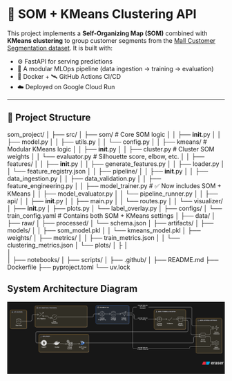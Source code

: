 # 🧠 SOM + KMeans Clustering API

This project implements a **Self-Organizing Map (SOM)** combined with **KMeans clustering** to group customer segments from the [Mall Customer Segmentation dataset](https://www.kaggle.com/datasets/vjchoudhary7/customer-segmentation-tutorial). It is built with:

- ⚙️ FastAPI for serving predictions
- 🧪 A modular MLOps pipeline (data ingestion → training → evaluation)
- 🐳 Docker + 🛰️ GitHub Actions CI/CD
- ☁️ Deployed on Google Cloud Run

---

## 📁 Project Structure

som_project/
│
├── src/
│   ├── som/                            # Core SOM logic
│   │   ├── __init__.py
│   │   ├── model.py
│   │   ├── utils.py
│   │   └── config.py
│
│   ├── kmeans/                         # Modular KMeans logic
│   │   ├── __init__.py
│   │   ├── cluster.py                  # Cluster SOM weights
│   │   └── evaluator.py                # Silhouette score, elbow, etc.
│
│   ├── features/
│   │   ├── __init__.py
│   │   ├── generate_features.py
│   │   ├── loader.py
│   │   └── feature_registry.json
│
│   ├── pipeline/
│   │   ├── __init__.py
│   │   ├── data_ingestion.py
│   │   ├── data_validation.py
│   │   ├── feature_engineering.py
│   │   ├── model_trainer.py           # ✅ Now includes SOM + KMeans
│   │   ├── model_evaluator.py
│   │   └── pipeline_runner.py
│
│   ├── api/
│   │   ├── __init__.py
│   │   ├── main.py
│   │   └── routes.py
│
│   └── visualizer/
│       ├── __init__.py
│       ├── plots.py
│       └── label_overlay.py
│
├── configs/
│   └── train_config.yaml               # Contains both SOM + KMeans settings
│
├── data/
│   ├── raw/
│   ├── processed/
│   └── schema.json
│
├── artifacts/
│   ├── models/
│   │   ├── som_model.pkl
│   │   └── kmeans_model.pkl
│   ├── weights/
│   ├── metrics/
│   │   ├── train_metrics.json
│   │   └── clustering_metrics.json
│   └── plots/
│
├
│   
│   
│
├── notebooks/
│
├── scripts/
│
├── .github/
│
├── README.md
├── Dockerfile
├── pyproject.toml
└── uv.lock


## System Architecture Diagram
![alt text](diagram-export-7-13-2025-12_23_11-PM.png)